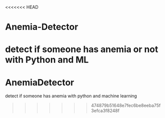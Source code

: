 <<<<<<< HEAD
# Anemia-Detector
detect if someone has anemia or not with Python and ML
=======
# AnemiaDetector
detect if someone has anemia with python and machine learning
>>>>>>> 474879b51648e7fec6be8eeba75f3efca3f8248f
